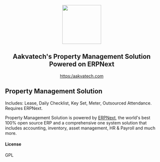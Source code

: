 <div align="center">
    <img src="https://avatars2.githubusercontent.com/u/35020381?s=60&v=4" height="128">
    <h2>Aakvatech's Property Management Solution Powered on ERPNext</h2>

[https:/aakvatech.com](https://aakvatech.com)

</div>

## Property Management Solution
Includes: Lease, Daily Checklist, Key Set, Meter, Outsourced Attendance. Requires ERPNext.

Property Management Solution is powered by [ERPNext](https://github.com/frappe/erpnext), the world's best 100% open source ERP and a comprehensive one system solution that includes accounting, inventory, asset management, HR & Payroll and much more.

#### License

GPL
